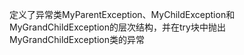 定义了异常类MyParentException、MyChildException和MyGrandChildException的层次结构，并在try块中抛出MyGrandChildException类的异常